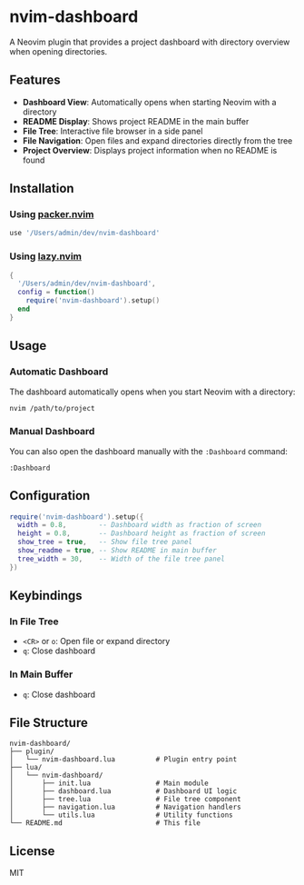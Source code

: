 # nvim-dashboard

A Neovim plugin that provides a project dashboard with directory overview when opening directories.

## Features

- **Dashboard View**: Automatically opens when starting Neovim with a directory
- **README Display**: Shows project README in the main buffer
- **File Tree**: Interactive file browser in a side panel
- **File Navigation**: Open files and expand directories directly from the tree
- **Project Overview**: Displays project information when no README is found

## Installation

### Using [packer.nvim](https://github.com/wbthomason/packer.nvim)

```lua
use '/Users/admin/dev/nvim-dashboard'
```

### Using [lazy.nvim](https://github.com/folke/lazy.nvim)

```lua
{
  '/Users/admin/dev/nvim-dashboard',
  config = function()
    require('nvim-dashboard').setup()
  end
}
```

## Usage

### Automatic Dashboard

The dashboard automatically opens when you start Neovim with a directory:

```bash
nvim /path/to/project
```

### Manual Dashboard

You can also open the dashboard manually with the `:Dashboard` command:

```vim
:Dashboard
```

## Configuration

```lua
require('nvim-dashboard').setup({
  width = 0.8,        -- Dashboard width as fraction of screen
  height = 0.8,       -- Dashboard height as fraction of screen
  show_tree = true,   -- Show file tree panel
  show_readme = true, -- Show README in main buffer
  tree_width = 30,    -- Width of the file tree panel
})
```

## Keybindings

### In File Tree

- `<CR>` or `o`: Open file or expand directory
- `q`: Close dashboard

### In Main Buffer

- `q`: Close dashboard

## File Structure

```
nvim-dashboard/
├── plugin/
│   └── nvim-dashboard.lua          # Plugin entry point
├── lua/
│   └── nvim-dashboard/
│       ├── init.lua                # Main module
│       ├── dashboard.lua           # Dashboard UI logic
│       ├── tree.lua                # File tree component
│       ├── navigation.lua          # Navigation handlers
│       └── utils.lua               # Utility functions
└── README.md                       # This file
```

## License

MIT